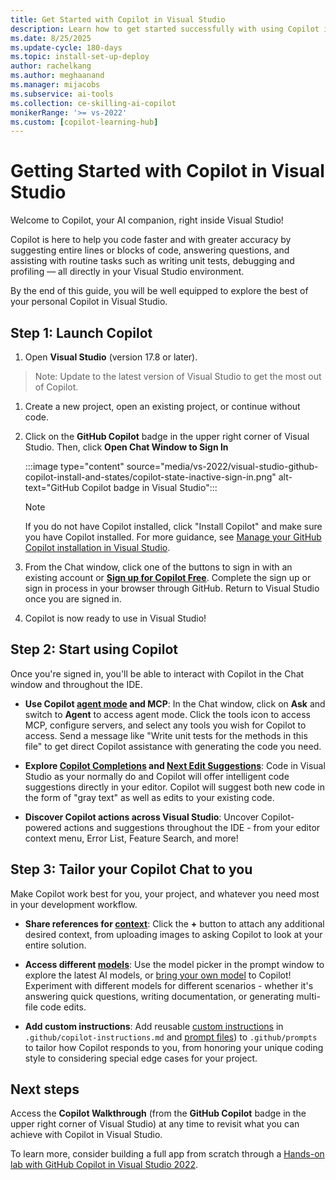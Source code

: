```yaml
---
title: Get Started with Copilot in Visual Studio 
description: Learn how to get started successfully with using Copilot in Visual Studio.
ms.date: 8/25/2025
ms.update-cycle: 180-days
ms.topic: install-set-up-deploy
author: rachelkang
ms.author: meghaanand
ms.manager: mijacobs
ms.subservice: ai-tools
ms.collection: ce-skilling-ai-copilot 
monikerRange: '>= vs-2022'
ms.custom: [copilot-learning-hub]
---
```


# Getting Started with Copilot in Visual Studio

Welcome to Copilot, your AI companion, right inside Visual Studio!

Copilot is here to help you code faster and with greater accuracy by suggesting entire lines or blocks of code, answering questions, and assisting with routine tasks such as writing unit tests, debugging and profiling — all directly in your Visual Studio environment.

By the end of this guide, you will be well equipped to explore the best of your personal Copilot in Visual Studio.

## Step 1: Launch Copilot
1. Open **Visual Studio** (version 17.8 or later).
> Note: Update to the latest version of Visual Studio to get the most out of Copilot.
1. Create a new project, open an existing project, or continue without code.
1. Click on the **GitHub Copilot** badge in the upper right corner of Visual Studio. Then, click **Open Chat Window to Sign In**

   :::image type="content" source="media/vs-2022/visual-studio-github-copilot-install-and-states/copilot-state-inactive-sign-in.png" alt-text="GitHub Copilot badge in Visual Studio":::

    > [!NOTE]
    > If you do not have Copilot installed, click "Install Copilot" and make sure you have Copilot installed. For more guidance, see [Manage your GitHub Copilot installation in Visual Studio](visual-studio-github-copilot-install-and-states.md).

1. From the Chat window, click one of the buttons to sign in with an existing account or [**Sign up for Copilot Free**](copilot-free-plan.md). Complete the sign up or sign in process in your browser through GitHub. Return to Visual Studio once you are signed in.
1. Copilot is now ready to use in Visual Studio!

## Step 2: Start using Copilot
Once you're signed in, you'll be able to interact with Copilot in the Chat window and throughout the IDE.

- **Use Copilot [agent mode](copilot-agent-mode.md) and MCP**: In the Chat window, click on **Ask** and switch to **Agent** to access agent mode. Click the tools icon to access MCP, configure servers, and select any tools you wish for Copilot to access. Send a message like "Write unit tests for the methods in this file" to get direct Copilot assistance with generating the code you need.

- **Explore [Copilot Completions](visual-studio-github-copilot-extension.md) and [Next Edit Suggestions](copilot-next-edit-suggestions.md)**: Code in Visual Studio as your normally do and Copilot will offer intelligent code suggestions directly in your editor. Copilot will suggest both new code in the form of "gray text" as well as edits to your existing code.

- **Discover Copilot actions across Visual Studio**: Uncover Copilot-powered actions and suggestions throughout the IDE - from your editor context menu, Error List, Feature Search, and more!

## Step 3: Tailor your Copilot Chat to you
Make Copilot work best for you, your project, and whatever you need most in your development workflow.

- **Share references for [context](copilot-chat-context-references.md)**: Click the **+** button to attach any additional desired context, from uploading images to asking Copilot to look at your entire solution.

- **Access different [models](copilot-usage-and-models.md#understand-model-selection)**: Use the model picker in the prompt window to explore the latest AI models, or [bring your own model](https://devblogs.microsoft.com/visualstudio/bring-your-own-model-visual-studio-chat/) to Copilot! Experiment with different models for different scenarios - whether it's answering quick questions, writing documentation, or generating multi-file code edits.

- **Add custom instructions**: Add reusable [custom instructions](copilot-chat-context.md#enable-custom-instructions) in `.github/copilot-instructions.md` and [prompt files](copilot-chat-context.md#use-prompt-files)) to `.github/prompts` to tailor how Copilot responds to you, from honoring your unique coding style to considering special edge cases for your project.

## Next steps

Access the **Copilot Walkthrough** (from the **GitHub Copilot** badge in the upper right corner of Visual Studio) at any time to revisit what you can achieve with Copilot in Visual Studio.

To learn more, consider building a full app from scratch through a [Hands-on lab with GitHub Copilot in Visual Studio 2022](https://github.com/dotnet-presentations/build-2025-lab300).
